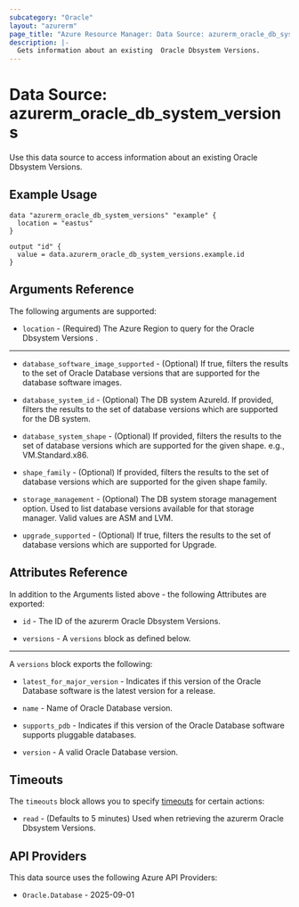 ```yaml
---
subcategory: "Oracle"
layout: "azurerm"
page_title: "Azure Resource Manager: Data Source: azurerm_oracle_db_system_versions"
description: |-
  Gets information about an existing  Oracle Dbsystem Versions.
---
```


# Data Source: azurerm_oracle_db_system_versions

Use this data source to access information about an existing  Oracle Dbsystem Versions.

## Example Usage

```hcl
data "azurerm_oracle_db_system_versions" "example" {
  location = "eastus"
}

output "id" {
  value = data.azurerm_oracle_db_system_versions.example.id
}
```

## Arguments Reference

The following arguments are supported:

* `location` - (Required) The Azure Region to query for the  Oracle Dbsystem Versions .

---

* `database_software_image_supported` - (Optional) If true, filters the results to the set of Oracle Database versions that are supported for the database software images.

* `database_system_id` - (Optional) The DB system AzureId. If provided, filters the results to the set of database versions which are supported for the DB system.

* `database_system_shape` - (Optional) If provided, filters the results to the set of database versions which are supported for the given shape. e.g., VM.Standard.x86.

* `shape_family` - (Optional) If provided, filters the results to the set of database versions which are supported for the given shape family.

* `storage_management` - (Optional) The DB system storage management option. Used to list database versions available for that storage manager. Valid values are ASM and LVM.

* `upgrade_supported` - (Optional) If true, filters the results to the set of database versions which are supported for Upgrade.

## Attributes Reference

In addition to the Arguments listed above - the following Attributes are exported: 

* `id` - The ID of the azurerm Oracle Dbsystem Versions.

* `versions` - A `versions` block as defined below.

---

A `versions` block exports the following:

* `latest_for_major_version` - Indicates if this version of the Oracle Database software is the latest version for a release.

* `name` - Name of Oracle Database version.

* `supports_pdb` - Indicates if this version of the Oracle Database software supports pluggable databases.

* `version` - A valid Oracle Database version.

## Timeouts

The `timeouts` block allows you to specify [timeouts](https://developer.hashicorp.com/terraform/language/resources/configure#define-operation-timeouts) for certain actions:

* `read` - (Defaults to 5 minutes) Used when retrieving the azurerm Oracle Dbsystem Versions.

## API Providers
<!-- This section is generated, changes will be overwritten -->
This data source uses the following Azure API Providers:

* `Oracle.Database` - 2025-09-01
